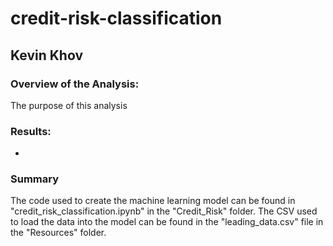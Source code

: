 # credit-risk-classification

## Kevin Khov

### Overview of the Analysis:
The purpose of this analysis 

### Results:
- 

### Summary


The code used to create the machine learning model can be found in "credit_risk_classification.ipynb" in the "Credit_Risk" folder. The CSV used to load the data into the model can be found in the "leading_data.csv" file in the "Resources" folder.

